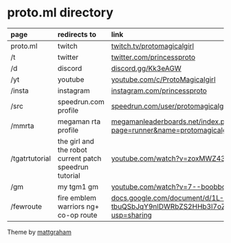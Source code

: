 # proto.ml directory

| page | redirects to | link |
| :--- | :----------- | :--- |
| proto.ml | twitch | [twitch.tv/protomagicalgirl](https://www.twitch.tv/protomagicalgirl) |
| /t | twitter | [twitter.com/princessproto](https://www.twitter.com/princessproto) |
| /d | discord | [discord.gg/Kk3eAGW](https://discord.gg/Kk3eAGW) |
| /yt | youtube | [youtube.com/c/ProtoMagicalgirl](https://www.youtube.com/c/ProtoMagicalgirl) |
| /insta | instagram | [instagram.com/princessproto](https://www.instagram.com/princessproto) |
| /src | speedrun.com profile | [speedrun.com/user/protomagicalgirl](https://www.speedrun.com/user/protomagicalgirl) |
| /mmrta | megaman rta profile | [megamanleaderboards.net/index.php?page=runner&name=protomagicalgirl](https://www.megamanleaderboards.net/index.php?page=runner&name=protomagicalgirl) |
| /tgatrtutorial | the girl and the robot current patch speedrun tutorial | [youtube.com/watch?v=zoxMWZ43udk](https://www.youtube.com/watch?v=zoxMWZ43udk) |
| /gm | my tgm1 gm | [youtube.com/watch?v=7--boobbcI0](https://www.youtube.com/watch?v=7--boobbcI0) |
| /fewroute | fire emblem warriors ng+ co-op route | [docs.google.com/document/d/1L-tbuQSbJqY9nlDWRbZS2HHb3l7oZYNGzhPh8ivq9kk/edit?usp=sharing](https://www.docs.google.com/document/d/1L-tbuQSbJqY9nlDWRbZS2HHb3l7oZYNGzhPh8ivq9kk/edit?usp=sharing) |

Theme by [mattgraham](https://twitter.com/mattgraham)
